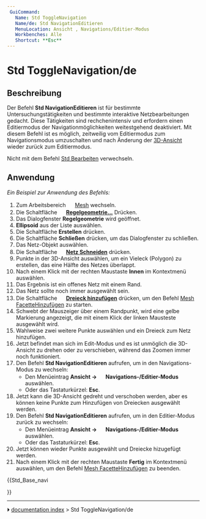 ```yaml
---
 GuiCommand:
   Name: Std ToggleNavigation
   Name/de: Std NavigationEditieren
   MenuLocation: Ansicht , Navigations/Editier-Modus
   Workbenches: Alle
   Shortcut: **Esc**
---
```


# Std ToggleNavigation/de



## Beschreibung

Der Befehl **Std NavigationEditieren** ist für bestimmte Untersuchungstätigkeiten und bestimmte interaktive Netzbearbeitungen gedacht. Diese Tätigkeiten sind rechchenintensiv und erfordern einen Editiermodus der Navigationmöglichkeiten weitestgehend deaktiviert. Mit diesem Befehl ist es möglich, zeitweilig vom Editiermodus zum Navigationsmodus umzuschalten und nach Änderung der [3D-Ansicht](3D_view/de.md) wieder zurück zum Editiermodus.

Nicht mit dem Befehl [Std Bearbeiten](Std_Edit/de.md) verwechseln.



## Anwendung

*Ein Beispiel zur Anwendung des Befehls:*

1.  Zum Arbeitsbereich <img alt="" src=images/Workbench_Mesh.svg  style="width:16px;"> [Mesh](Mesh_Workbench/de.md) wechseln.
2.  Die Schaltfläche **<img src="images/Mesh_BuildRegularSolid.svg" width=16px> [Regelgeometrie...](Mesh_BuildRegularSolid/de.md)** Drücken.
3.  Das Dialogfenster **Regelgeometrie** wird geöffnet.
4.  **Ellipsoid** aus der Liste auswählen.
5.  Die Schaltfläche **Erstellen** drücken.
6.  Die Schaltfläche **Schließen** drücken, um das Dialogfenster zu schließen.
7.  Das Netz-Objekt auswählen.
8.  Die Schaltfläche **<img src="images/Mesh_PolyCut.svg" width=16px> [Netz Schneiden](Mesh_PolyCut/de.md)** drücken.
9.  Punkte in der 3D-Ansicht auswählen, um ein Vieleck (Polygon) zu erstellen, das eine Hälfte des Netzes überlappt.
10. Nach einem Klick mit der rechten Maustaste **Innen** im Kontextmenü auswählen.
11. Das Ergebnis ist ein offenes Netz mit einem Rand.
12. Das Netz sollte noch immer ausgewählt sein.
13. Die Schaltfläche **<img src="images/Mesh_AddFacet.svg" width=16px> [Dreieck hinzufügen](Mesh_AddFacet/de.md)** drücken, um den Befehl [Mesh FacetteHinzufügen](Mesh_AddFacet/de.md) zu starten.
14. Schwebt der Mauszeiger über einem Randpunkt, wird eine gelbe Markierung angezeigt, die mit einem Klick der linken Mausteste ausgewählt wird.
15. Wahlweise zwei weitere Punkte auswählen und ein Dreieck zum Netz hinzufügen.
16. Jetzt befindet man sich im Edit-Modus und es ist unmöglich die 3D-Ansicht zu drehen oder zu verschieben, während das Zoomen immer noch funktioniert.
17. Den Befehl **Std NavigationEditieren** aufrufen, um in den Navigations-Modus zu wechseln:
    -   Den Menüeintrag **Ansicht → <img src="images/Std_ToggleNavigation.svg" width=16px> Navigations-/Editier-Modus** auswählen.
    -   Oder das Tastaturkürzel: **Esc**.
18. Jetzt kann die 3D-Ansicht gedreht und verschoben werden, aber es können keine Punkte zum Hinzufügen von Dreiecken ausgewählt werden.
19. Den Befehl **Std NavigationEditieren** aufrufen, um in den Editier-Modus zurück zu wechseln:
    -   Den Menüeintrag **Ansicht → <img src="images/Std_ToggleNavigation.svg" width=16px> Navigations-/Editier-Modus** auswählen.
    -   Oder das Tastaturkürzel: **Esc**.
20. Jetzt können wieder Punkte ausgewählt und Dreiecke hizugefügt werden.
21. Nach einem Klick mit der rechten Maustaste **Fertig** im Kontextmenü auswählen, um den Befehl [Mesh FacetteHinzufügen](Mesh_AddFacet/de.md) zu beenden.





{{Std_Base_navi

}}



---
⏵ [documentation index](../README.md) > Std ToggleNavigation/de
